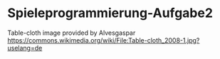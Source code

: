 # Spieleprogrammierung-Aufgabe2
Table-cloth image provided by Alvesgaspar
https://commons.wikimedia.org/wiki/File:Table-cloth_2008-1.jpg?uselang=de
